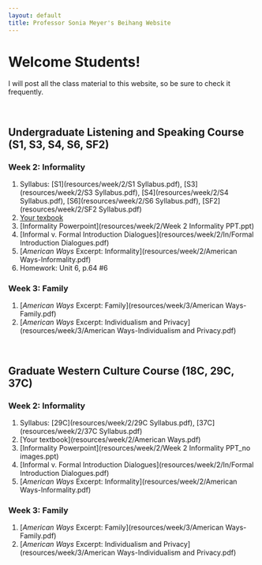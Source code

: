 ```yaml
---
layout: default
title: Professor Sonia Meyer's Beihang Website
---
```


# Welcome Students!

I will post all the class material to this website, so be sure to check it frequently.

</br>

## Undergraduate Listening and Speaking Course (S1, S3, S4, S6, SF2)

### Week 2: Informality

1. Syllabus: [S1](resources/week/2/S1 Syllabus.pdf), [S3](resources/week/2/S3 Syllabus.pdf), [S4](resources/week/2/S4 Syllabus.pdf), [S6](resources/week/2/S6 Syllabus.pdf), [SF2](resources/week/2/SF2 Syllabus.pdf)
2. [Your texbook](resources/week/2/english_listening_2.JPG)
3. [Informality Powerpoint](resources/week/2/Week 2 Informality PPT.ppt)
4. [Informal v. Formal Introduction Dialogues](resources/week/2/In/Formal Introduction Dialogues.pdf)
5. [*American Ways* Excerpt: Informality](resources/week/2/American Ways-Informality.pdf)
6. Homework: Unit 6, p.64 #6

### Week 3: Family

1. [*American Ways* Excerpt: Family](resources/week/3/American Ways-Family.pdf)
2. [*American Ways* Excerpt: Individualism and Privacy](resources/week/3/American Ways-Individualism and Privacy.pdf)

</br>

## Graduate Western Culture Course (18C, 29C, 37C)

### Week 2: Informality

1. Syllabus: [29C](resources/week/2/29C Syllabus.pdf), [37C](resources/week/2/37C Syllabus.pdf)
2. [Your textbook](resources/week/2/American Ways.pdf)
3. [Informality Powerpoint](resources/week/2/Week 2 Informality PPT_no images.ppt)
4. [Informal v. Formal Introduction Dialogues](resources/week/2/In/Formal Introduction Dialogues.pdf)
5. [*American Ways* Excerpt: Informality](resources/week/2/American Ways-Informality.pdf)

### Week 3: Family

1. [*American Ways* Excerpt: Family](resources/week/3/American Ways-Family.pdf)
2. [*American Ways* Excerpt: Individualism and Privacy](resources/week/3/American Ways-Individualism and Privacy.pdf)
